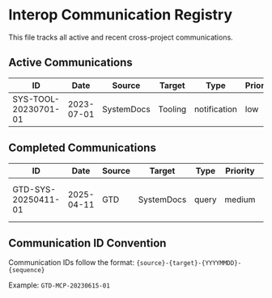 # Interop Communication Registry

This file tracks all active and recent cross-project communications.

## Active Communications

| ID | Date | Source | Target | Type | Priority | Status | Link |
|----|------|--------|--------|------|----------|--------|------|
| SYS-TOOL-20230701-01 | 2023-07-01 | SystemDocs | Tooling | notification | low | sent | [msg_example.md](SystemDocs/Tooling/msg_example.md) |

## Completed Communications

| ID | Date | Source | Target | Type | Priority | Status | Link |
|----|------|--------|--------|------|----------|--------|------|
| GTD-SYS-20250411-01 | 2025-04-11 | GTD | SystemDocs | query | medium | completed | [msg_2025-04-11.md](GTD/SystemDocs/msg_2025-04-11.md) / [response_2025-04-11.md](SystemDocs/GTD/response_2025-04-11.md) |

## Communication ID Convention

Communication IDs follow the format: `{source}-{target}-{YYYYMMDD}-{sequence}`

Example: `GTD-MCP-20230615-01` 